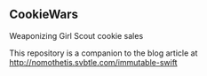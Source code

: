 ## CookieWars

Weaponizing Girl Scout cookie sales

This repository is a companion to the blog article at
http://nomothetis.svbtle.com/immutable-swift

